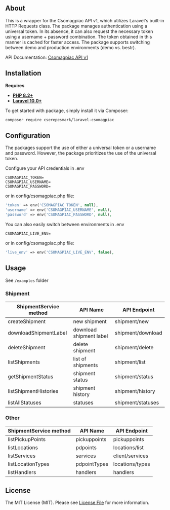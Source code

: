 ## About

This is a wrapper for the Csomagpiac API v1, which utilizes Laravel's built-in HTTP Requests class. The package manages authentication using a universal token. In its absence, it can also request the necessary token using a username + password combination. The token obtained in this manner is cached for faster access. The package supports switching between demo and production environments (demo vs. bestr).

API Documentation: [Csomagpiac API v1](https://documenter.getpostman.com/view/25719380/2s93CSpWuF)

## Installation

**Requires**

- **[PHP 8.2+](https://php.net/releases/)**
- **[Laravel 10.0+](https://github.com/laravel/laravel)**

To get started with package, simply install it via Composer:

``` bash
composer require cserepesmark/laravel-csomagpiac
```

## Configuration

The packages support the use of either a universal token or a username and password. However, the package prioritizes the use of the universal token.

Configure your API credentials in .env

``` env
CSOMAGPIAC_TOKEN=
CSOMAGPIAC_USERNAME=
CSOMAGPIAC_PASSWORD=
```

or in config/csomagpiac.php file:

``` php
'token' => env('CSOMAGPIAC_TOKEN', null),
'username' => env('CSOMAGPIAC_USERNAME', null),
'password' => env('CSOMAGPIAC_PASSWORD', null),
```

You can also easily switch between environments in .env

``` env
CSOMAGPIAC_LIVE_ENV=
```

or in config/csomagpiac.php file:

``` php
'live_env' => env('CSOMAGPIAC_LIVE_ENV', false),
```

## Usage

See `/examples` folder

### Shipment

| ShipmentService method | API Name                | API Endpoint      |
|------------------------|-------------------------|-------------------|
| createShipment         | new shipment            | shipment/new      |
| downloadShipmentLabel  | download shipment label | shipment/download |
| deleteShipment         | delete shipment         | shipment/delete   |
| listShipments          | list of shipments       | shipment/list     |
| getShipmentStatus      | shipment status         | shipment/status   |
| listShipmentHistories  | shipment history        | shipment/history  |
| listAllStatuses        | statuses                | shipment/statuses |

### Other
| ShipmentService method | API Name     | API Endpoint    |
|------------------------|--------------|-----------------|
| listPickupPoints       | pickuppoints | pickuppoints    |
| listLocations          | pdpoints     | locations/list  |
| listServices           | services     | client/services |
| listLocationTypes      | pdpointTypes | locations/types |
| listHandlers           | handlers     | handlers        |

## License

The MIT License (MIT). Please see [License File](LICENSE.md) for more information.
